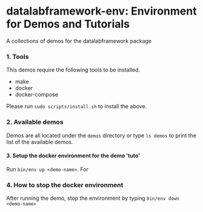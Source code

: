# datalabframework-env: Environment for Demos and Tutorials
A collections of demos for the datalabframework package

### 1. Tools

This demos require the following tools to be installed.

  - make
  - docker
  - docker-compose

Please run `sudo scripts/install.sh` to install the above.

### 2. Available demos

Demos are all located under the `demos` directory or
type `ls demos` to print the list of the available demos.

#### 3. Setup the docker environment for the demo 'tuto'

Run `bin/env up <demo-name>`. For

### 4. How to stop the docker environment

After running the demo, stop the environment by typing `bin/env down <demo-name>`
